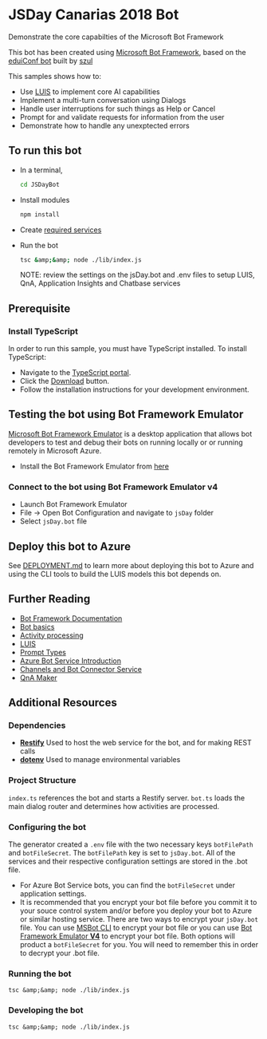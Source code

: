 # JSDay Canarias 2018 Bot
Demonstrate the core capabilties of the Microsoft Bot Framework

This bot has been created using [Microsoft Bot Framework][1], based on the [eduiConf bot](https://github.com/szul/conf-edui2018-bot) built by [szul](https://github.com/szul)

This samples shows how to:
- Use [LUIS][2] to implement core AI capabilities
- Implement a multi-turn conversation using Dialogs
- Handle user interruptions for such things as Help or Cancel
- Prompt for and validate requests for information from the user
- Demonstrate how to handle any unexptected errors


## To run this bot
- In a terminal,
  ```bash
  cd JSDayBot
  ```
- Install modules
  ```bash
  npm install
  ```
- Create [required services][3]
- Run the bot
  ```bash
  tsc &amp;&amp; node ./lib/index.js
  ```
  
  NOTE: review the settings on the jsDay.bot and .env files to setup LUIS, QnA, Application Insights and Chatbase services

## Prerequisite
### Install TypeScript
In order to run this sample, you must have TypeScript installed.  To install TypeScript:
- Navigate to the [TypeScript portal](https://www.typescriptlang.org).
- Click the [Download](https://www.typescriptlang.org/#download-links) button.
- Follow the installation instructions for your development environment.

## Testing the bot using Bot Framework Emulator
[Microsoft Bot Framework Emulator][4] is a desktop application that allows bot developers to test and debug their bots on running locally or  or running remotely in Microsoft Azure.

- Install the Bot Framework Emulator from [here][5]

### Connect to the bot using Bot Framework Emulator v4
- Launch Bot Framework Emulator
- File -> Open Bot Configuration and navigate to `jsDay` folder
- Select `jsDay.bot` file

## Deploy this bot to Azure
See [DEPLOYMENT.md][3] to learn more about deploying this bot to Azure and using the CLI tools to build the LUIS models this bot depends on.

## Further Reading
- [Bot Framework Documentation][6]
- [Bot basics][7]
- [Activity processing][8]
- [LUIS][2]
- [Prompt Types][9]
- [Azure Bot Service Introduction][10]
- [Channels and Bot Connector Service][11]
- [QnA Maker][12]

## Additional Resources

### Dependencies

- **[Restify][13]** Used to host the web service for the bot, and for making REST calls
- **[dotenv][14]** Used to manage environmental variables

### Project Structure
`index.ts` references the bot and starts a Restify server. `bot.ts` loads the main dialog router and determines how activities are processed.

### Configuring the bot

The generator created a `.env` file with the two necessary keys `botFilePath` and `botFileSecret`.  The `botFilePath` key is set to `jsDay.bot`.  All of the services and their respective configuration settings are stored in the .bot file.
  - For Azure Bot Service bots, you can find the `botFileSecret` under application settings.
  - It is recommended that you encrypt your bot file before you commit it to your souce control system and/or before you deploy your bot to Azure or similar hosting service.  There are two ways to encrypt your `jsDay.bot` file.  You can use [MSBot CLI][15] to encrypt your bot file or you can use [Bot Framework Emulator **V4**][16] to encrypt your bot file.  Both options will product a `botFileSecret` for you.  You will need to remember this in order to decrypt your .bot file.

### Running the bot

```
tsc &amp;&amp; node ./lib/index.js
```
### Developing the bot

```
tsc &amp;&amp; node ./lib/index.js
```

[1]: https://dev.botframework.com
[2]: https://luis.ai
[3]: ./deploymentScripts/DEPLOYMENT.md
[4]: https://github.com/microsoft/botframework-emulator
[5]: https://aka.ms/botframework-emulator
[6]: https://docs.botframework.com
[7]: https://docs.microsoft.com/en-us/azure/bot-service/bot-builder-basics?view=azure-bot-service-4.0
[8]: https://docs.microsoft.com/en-us/azure/bot-service/bot-builder-concept-activity-processing?view=azure-bot-service-4.0
[9]: https://docs.microsoft.com/en-us/azure/bot-service/bot-builder-prompts?view=azure-bot-service-4.0&tabs=javascript
[10]: https://docs.microsoft.com/en-us/azure/bot-service/bot-service-overview-introduction?view=azure-bot-service-4.0
[11]: https://docs.microsoft.com/en-us/azure/bot-service/bot-concepts?view=azure-bot-service-4.0
[12]: https://qnamaker.ai
[13]: http://restify.com
[14]: https://github.com/motdotla/dotenv
[15]: https://github.com/microsoft/botbuilder-tools
[16]: https://github.com/microsoft/botframework-emulator
[17]: https://chatbase.com
